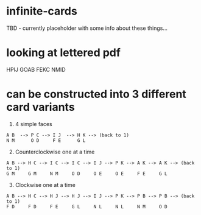 # infinite-cards
TBD - currently placeholder with some info about these things...

# looking at lettered pdf

HPIJ
GOAB
FEKC
NMID

# can be constructed into 3 different card variants

1. 4 simple faces
```
A B  --> P C --> I J  --> H K --> (back to 1)
N M      O D     F E      G L 
```
2. Counterclockwise one at a time
```
A B --> H C --> I C --> I C --> I J --> P K --> A K --> A K --> (back to 1)
G M     G M     N M     O D     O E     O E     F E     G L
```
3. Clockwise one at a time
```
A B --> H C --> H J --> H J --> I J --> P K --> P B --> P B --> (back to 1)
F D     F D     F E     G L     N L     N L     N M     O D
```
